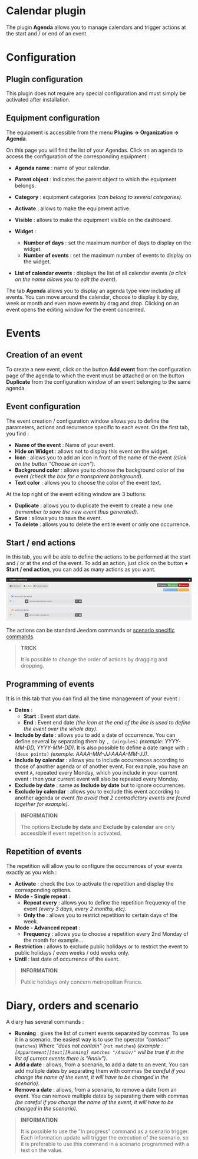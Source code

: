 # Calendar plugin

The plugin **Agenda** allows you to manage calendars and trigger actions at the start and / or end of an event.

# Configuration

## Plugin configuration

This plugin does not require any special configuration and must simply be activated after installation.

## Equipment configuration

The equipment is accessible from the menu **Plugins → Organization → Agenda**.

On this page you will find the list of your Agendas. Click on an agenda to access the configuration of the corresponding equipment :

- **Agenda name** : name of your calendar.
- **Parent object** : indicates the parent object to which the equipment belongs.
- **Category** : equipment categories *(can belong to several categories)*.
- **Activate** : allows to make the equipment active.
- **Visible** : allows to make the equipment visible on the dashboard.


- **Widget** :
    - **Number of days** : set the maximum number of days to display on the widget.
    - **Number of events** : set the maximum number of events to display on the widget.


- **List of calendar events** : displays the list of all calendar events *(a click on the name allows you to edit the event)*.

The tab **Agenda** allows you to display an agenda type view including all events. You can move around the calendar, choose to display it by day, week or month and even move events by drag and drop. Clicking on an event opens the editing window for the event concerned.

# Events

## Creation of an event

To create a new event, click on the button **Add event** from the configuration page of the agenda to which the event must be attached or on the button **Duplicate** from the configuration window of an event belonging to the same agenda.

## Event configuration

The event creation / configuration window allows you to define the parameters, actions and recurrence specific to each event. On the first tab, you find :

-   **Name of the event** : Name of your event.
-   **Hide on Widget** : allows not to display this event on the widget.
-   **Icon** : allows you to add an icon in front of the name of the event *(click on the button "Choose an icon")*.
-   **Background color** : allows you to choose the background color of the event *(check the box for a transparent background)*.
-   **Text color** : allows you to choose the color of the event text.

At the top right of the event editing window are 3 buttons:

- **Duplicate** : allows you to duplicate the event to create a new one *(remember to save the new event thus generated)*.
- **Save** : allows you to save the event.
- **To delete** : allows you to delete the entire event or only one occurrence.

## Start / end actions

In this tab, you will be able to define the actions to be performed at the start and / or at the end of the event. To add an action, just click on the button **+ Start / end action**, you can add as many actions as you want.

![Ajouter des actions](../images/calendar_addActions.png)

The actions can be standard Jeedom commands or [scenario specific commands](https://doc.jeedom.com/en_US/core/4.1/scenario#Les%20commandes%20sp%C3%A9cifiques).

>**TRICK**
>
>It is possible to change the order of actions by dragging and dropping.

## Programming of events

It is in this tab that you can find all the time management of your event :

- **Dates** :
    - **Start** : Event start date.
    - **End** : Event end date *(the icon at the end of the line is used to define the event over the whole day)*.
- **Include by date** : allows you to add a date of occurrence. You can define several by separating them by ``, (virgules)`` *(exemple: YYYY-MM-DD, YYYY-MM-DD)*. It is also possible to define a date range with ``: (deux points)`` *(exemple: AAAA-MM-JJ:AAAA-MM-JJ)*.
- **Include by calendar** : allows you to include occurrences according to those of another agenda or of another event. For example, you have an event ``A``, repeated every Monday, which you include in your current event : then your current event will also be repeated every Monday.
- **Exclude by date** : same as **Include by date** but to ignore occurrences.
- **Exclude by calendar** : allows you to exclude this event according to another agenda or event *(to avoid that 2 contradictory events are found together for example)*.

>**INFORMATION**
>
>The options **Exclude by date** and **Exclude by calendar** are only accessible if event repetition is activated.

## Repetition of events

The repetition will allow you to configure the occurrences of your events exactly as you wish :

- **Activate** : check the box to activate the repetition and display the corresponding options.
- **Mode - Single repeat** :
    - **Repeat every** : allows you to define the repetition frequency of the event *(every 3 days, every 2 months, etc)*.
    - **Only the** : allows you to restrict repetition to certain days of the week.
- **Mode - Advanced repeat** :
    - **Frequency** : allows you to choose a repetition every 2nd Monday of the month for example...
- **Restriction** : allows to exclude public holidays or to restrict the event to public holidays / even weeks / odd weeks only.
- **Until** : last date of occurrence of the event.

>**INFORMATION**
>
>Public holidays only concern metropolitan France.

# Diary, orders and scenario

A diary has several commands :

- **Running** : gives the list of current events separated by commas. To use it in a scenario, the easiest way is to use the operator *"contient"* (``matches``) Where *"does not contain"* (``not matches``) *(example : ``[Appartement][test][Running] matches "/Anniv/"`` will be true if in the list of current events there is "Anniv")*.
- **Add a date** : allows, from a scenario, to add a date to an event. You can add multiple dates by separating them with commas *(be careful if you change the name of the event, it will have to be changed in the scenario)*.
- **Remove a date** : allows, from a scenario, to remove a date from an event. You can remove multiple dates by separating them with commas *(be careful if you change the name of the event, it will have to be changed in the scenario)*.

>**INFORMATION**
>
>It is possible to use the "In progress" command as a scenario trigger. Each information update will trigger the execution of the scenario, so it is preferable to use this command in a scenario programmed with a test on the value.
